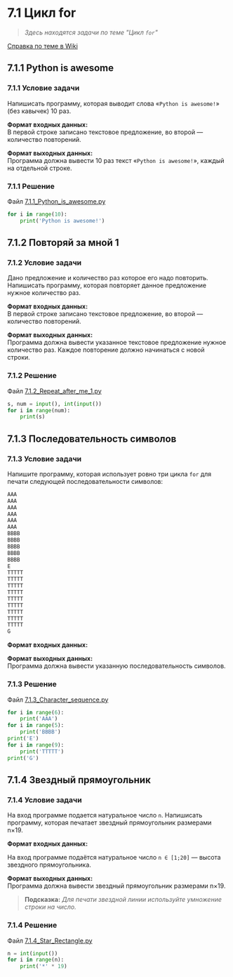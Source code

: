 # 7.1 Цикл for

> *Здесь находятся задачи по теме "Цикл `for`"*

[Справка по теме в Wiki](https://github.com/aalutsenko/Training/wiki/7.1-Цикл-for)

## 7.1.1 Python is awesome

### 7.1.1 Условие задачи  

Напишисать программу, которая выводит слова «`Python is awesome!`» (без кавычек) 10 раз.

**Формат входных данных:**  
В первой строке записано текстовое предложение, во второй — количество повторений.

**Формат выходных данных:**  
Программа должна вывести 10 раз текст «`Python is awesome!`», каждый на отдельной строке.  

### 7.1.1 Решение  

Файл [7.1.1_Python_is_awesome.py](7.1.1_Python_is_awesome.py)

```python
for i in range(10):
    print('Python is awesome!')
```

## 7.1.2 Повторяй за мной 1

### 7.1.2 Условие задачи  

Дано предложение и количество раз которое его надо повторить. Напишисать программу, которая повторяет данное предложение нужное количество раз.

**Формат входных данных:**  
В первой строке записано текстовое предложение, во второй — количество повторений.

**Формат выходных данных:**  
Программа должна вывести указанное текстовое предложение нужное количество раз. Каждое повторение должно начинаться с новой строки.  

### 7.1.2 Решение  

Файл [7.1.2_Repeat_after_me_1.py](7.1.2_Repeat_after_me_1.py)

```python
s, num = input(), int(input())
for i in range(num):
    print(s)
```

## 7.1.3 Последовательность символов

### 7.1.3 Условие задачи  

Напишите программу, которая использует ровно три цикла `for` для печати следующей последовательности символов:

```python
AAA
AAA
AAA
AAA
AAA
AAA
BBBB
BBBB
BBBB
BBBB
BBBB
E
TTTTT
TTTTT
TTTTT
TTTTT
TTTTT
TTTTT
TTTTT
TTTTT
TTTTT
G
```

**Формат входных данных:**  

**Формат выходных данных:**  
Программа должна вывести указанную последовательность символов.  

### 7.1.3 Решение  

Файл [7.1.3_Character_sequence.py](7.1.3_Character_sequence.py)

```python
for i in range(6):
    print('AAA')
for i in range(5):
    print('BBBB')
print('E')
for i in range(9):
    print('TTTTT')
print('G')
```

## 7.1.4 Звездный прямоугольник

### 7.1.4 Условие задачи  

На вход программе подается натуральное число `n`.
Напишисать программу, которая печатает звездный прямоугольник размерами n×19.

**Формат входных данных:**  

На вход программе подаётся натуральное число `n ∈ [1;20]` — высота звездного прямоугольника.

**Формат выходных данных:**  
Программа должна вывести звездный прямоугольник размерами n×19.  
> **Подсказка:** *Для печати звездной линии используйте умножение строки на число.*  

### 7.1.4 Решение  

Файл [7.1.4_Star_Rectangle.py](7.1.4_Star_Rectangle.py)

```python
n = int(input())
for i in range(n):
    print('*' * 19)
```
